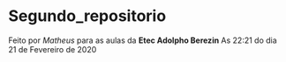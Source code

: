 # Segundo_repositorio
Feito por _Matheus_ para as aulas da **Etec Adolpho Berezin**
As 22:21 do dia 21 de Fevereiro de 2020
 
